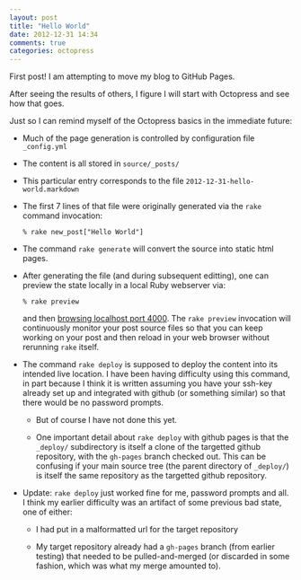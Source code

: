 ```yaml
---
layout: post
title: "Hello World"
date: 2012-12-31 14:34
comments: true
categories: octopress
---
```


<!---
Apparently Markdown syntax does not have any shorthand for comments
-->

<!---
First 7 lines of this file were generated by command invocation:
  % rake new_post["Hello World"]
-->

First post!
I am attempting to move my blog to GitHub Pages.

After seeing the results of others, I figure I will start with Octopress
and see how that goes.

Just so I can remind myself of the Octopress basics in the immediate future:

* Much of the page generation is controlled by configuration file `_config.yml`

* The content is all stored in `source/_posts/`

* This particular entry corresponds to the file `2012-12-31-hello-world.markdown`

* The first 7 lines of that file were originally generated via the
  `rake` command invocation:

      % rake new_post["Hello World"]

* The command `rake generate` will convert the source into static html pages.

* After generating the file (and during subsequent editting), one can preview
  the state locally in a local Ruby webserver via:

      % rake preview

  and then [browsing localhost port 4000](http://localhost:4000/).
  The `rake preview` invocation will continuously monitor your post
  source files so that you can keep working on your post and then
  reload in your web browser without rerunning `rake` itself.

* The command `rake deploy` is supposed to deploy the content into its intended
  live location.  I have been having difficulty using this command,
  in part because I think it is written assuming you have your ssh-key
  already set up and integrated with github (or something similar) so that
  there would be no password prompts.

  * But of course I have not done this yet.

  * One important detail about `rake deploy` with github pages is that
    the `_deploy/` subdirectory is itself a clone of the targetted
    github repository, with the `gh-pages` branch checked out.
    This can be confusing if your main source tree (the parent
    directory of `_deploy/`) is itself the same repository as the
    targetted github repository.

* Update: `rake deploy` just worked fine for me, password prompts and all.
  I think my earlier difficulty was an artifact of some previous bad
  state, one of either:

  * I had put in a malformatted url for the target repository

  * My target repository already had a `gh-pages` branch (from earlier
    testing) that needed to be pulled-and-merged (or discarded in some
    fashion, which was what my merge amounted to).
